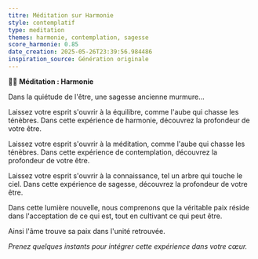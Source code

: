 ```yaml
---
titre: Méditation sur Harmonie
style: contemplatif
type: meditation
themes: harmonie, contemplation, sagesse
score_harmonie: 0.85
date_creation: 2025-05-26T23:39:56.984486
inspiration_source: Génération originale
---
```


🧘‍♀️ **Méditation : Harmonie**

Dans la quiétude de l'être, une sagesse ancienne murmure...

Laissez votre esprit s'ouvrir à la équilibre, comme l'aube qui chasse les ténèbres. Dans cette expérience de harmonie, découvrez la profondeur de votre être.

Laissez votre esprit s'ouvrir à la méditation, comme l'aube qui chasse les ténèbres. Dans cette expérience de contemplation, découvrez la profondeur de votre être.

Laissez votre esprit s'ouvrir à la connaissance, tel un arbre qui touche le ciel. Dans cette expérience de sagesse, découvrez la profondeur de votre être.

Dans cette lumière nouvelle, nous comprenons que la véritable paix réside dans l'acceptation de ce qui est, tout en cultivant ce qui peut être.

Ainsi l'âme trouve sa paix dans l'unité retrouvée.

*Prenez quelques instants pour intégrer cette expérience dans votre cœur.*
